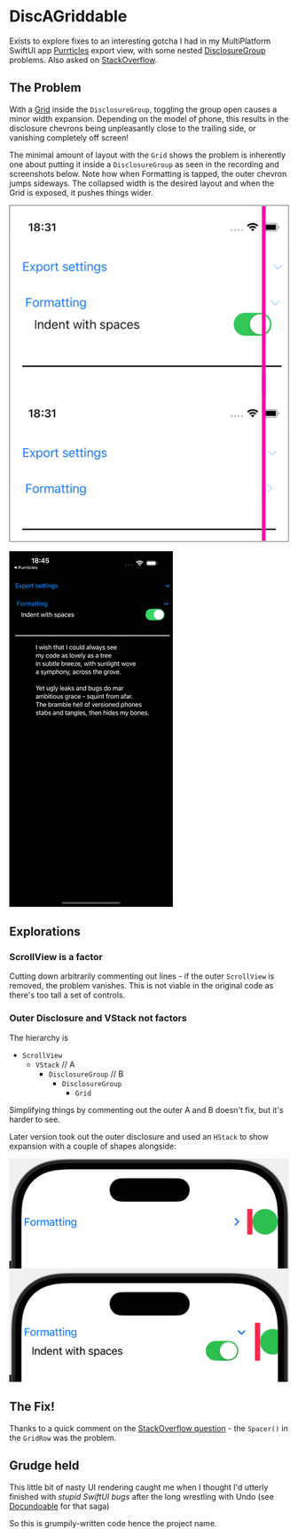 # DiscAGriddable

Exists to explore fixes to an interesting gotcha I had in my MultiPlatform SwiftUI app [Purrticles][p1] export view, with some nested [DisclosureGroup][a1] problems. Also asked on [StackOverflow][so1].

## The Problem
With a [Grid][a2] inside the `DisclosureGroup`, toggling the group open causes a minor width expansion. Depending on the model of phone, this results in the disclosure chevrons being unpleasantly close to the trailing side, or vanishing completely off screen!

The minimal amount of layout with the `Grid` shows the problem is inherently one about putting it inside a `DisclosureGroup` as seen in the recording and screenshots below. Note how when Formatting is tapped, the outer chevron jumps sideways. The collapsed width is the desired layout and when the Grid is exposed, it pushes things wider.

![Two partial screenshots aligned vertically, with a pink line showing how controls moved sideways when the Formatting group expanded](TwistingBug.png "Two screenshots with alignment to show expansion")

![Gif showing the width changing when Formatting tapped](TwistingBug.gif "Recording of tapping ")

## Explorations

### ScrollView is a factor
Cutting down arbitrarily commenting out lines - if the outer `ScrollView` is removed, the problem vanishes. This is not viable in the original code as there's too tall a set of controls.

### Outer Disclosure and VStack not factors
The hierarchy is 
- `ScrollView`
  - `VStack`  // A
    - `DisclosureGroup`  // B
      - `DisclosureGroup`
        - `Grid`

Simplifying things by commenting out the outer A and B doesn't fix, but it's harder to see.

Later version took out the outer disclosure and used an `HStack` to show expansion with a couple of shapes alongside:

![Two partial screenshots aligned vertically showing circle truncated by expansion resizing](SimplestTwistDemo.png "Simpler view showing resize still happens")


## The Fix!
Thanks to a quick comment on the [StackOverflow question][so1] - the `Spacer()` in the `GridRow` was the problem.

## Grudge held
This little bit of nasty UI rendering caught me when I thought I'd utterly finished with _stupid SwiftUI bugs_ after the long wrestling with Undo (see [Docundoable](../Docundoable/README.md) for that saga)

So this is grumpily-written code hence the project name.

[p1]: https://www.touchgram.com/purrticles
[a1]: https://developer.apple.com/documentation/swiftui/disclosuregroup
[a2]: https://developer.apple.com/documentation/swiftui/grid
[so1]: https://stackoverflow.com/questions/79441312/a-grid-inside-a-disclosuregroup-inside-a-scrollview-causes-unwanted-expansion